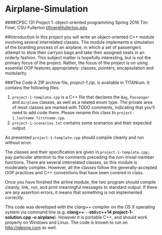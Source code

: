 # Airplane-Simulation

####CPSC 131 Project 1: object-oriented programming
Spring 2016
Tim Finer, CSU Fullerton
tifiner@fullerton.edu

##Introduction
In this project you will write an object-oriented C++ module involving several interrelated classes. The
module implements a simulation of the boarding process of an airplane, in which a set of passengers
attempt to stow their carryon bags and take their assigned seats in an orderly fashion. This subject matter
is hopefully interesting, but is not the primary focus of the project. Rather, the focus of the project is on
using essential OOP features appropriately: classes, pointers, encapsulation and modularity.

###The Code
A ZIP archive file, *project-1.zip*, is available in TITANium. It contains the following files:
  1. `project-1-template.cpp` is a C++ file that declares the `Bag`, `Passenger` and 
     `Airplane` classes, as well as a related enum type. The private area of most classes are marked
     with TODO comments, indicating that you’ll need to add code there. Please rename this class to
     `project-1_lastname_firstname.cpp`.
  2. `project-1-scenarios.txt` contains some scenarios and their expected output.

As presented `project-1-template.cpp` should compile cleanly and run without error.

The classes and their specification are given in `project-1-template.cpp;` pay particular attention
to the comments preceding the non-trivial member functions. There are several interrelated classes, so this
module is moderately complex. However, all the classes follow the generally-accepted OOP practices and
C++ conventions that have been covered in class.

Once you have finished the airline module, the two program should compile cleanly, link, run, and print
meaningful messages to standard output. If there are any assertion errors, it means that something is not
implemented correctly.

This code was developed with the *clang++* compiler on the OS X operating system via command line
(e.g. **clang++** --**std=c++14** **project-1-solution.cpp -o airplane**). However it is portable C++, and should
work properly on Windows and Linux. The code is known to run on http://ideone.com as well.
